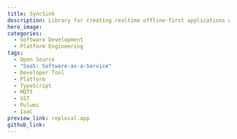 ```yaml
---
title: SyncSink
description: Library for creating realtime offline-first applications with PWA, Service Workers, IndexedDB.
hero_image: 
categories:
  - Software Development
  - Platform Engineering
tags:
  - Open Source
  - "SaaS: Software-as-a-Service"
  - Developer Tool
  - Platform
  - TypeScript
  - MQTT
  - SST
  - Pulumi
  - IaaC
preview_link: replocal.app
github_link: 
---
```


